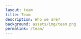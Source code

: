 ```yaml
---
layout: team
title: Team
description: Who we are?
background: assets/img/team.png
permalink: /team/
---
```

